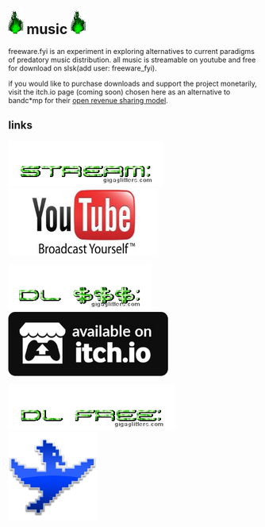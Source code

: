 # ![green_flame](../media/green_flame.gif) music ![green_flame](../media/green_flame.gif)

freeware.fyi is an experiment in exploring alternatives to current paradigms of predatory music distribution. all music is streamable on youtube and free for download on slsk(add user: freeware_fyi). 

if you would like to purchase downloads and support the project monetarily, visit the itch.io page (coming soon) chosen here as an alternative to bandc\*mp for their [open revenue sharing model](https://itchio.tumblr.com/post/112709605589/introducing-open-revenue-sharing).

## links

![stream](../media/music_stream.gif) [![youtube](../media/youtube.jpg)](https://www.youtube.com/@freeware_fyi)

![download $$$](../media/music_dl_money.gif) ![itch.io](../media/itchio.png)

![download free](../media/music_dl_free.gif) [![soulseek qt](../media/soulseek.png)](https://www.slsknet.org)